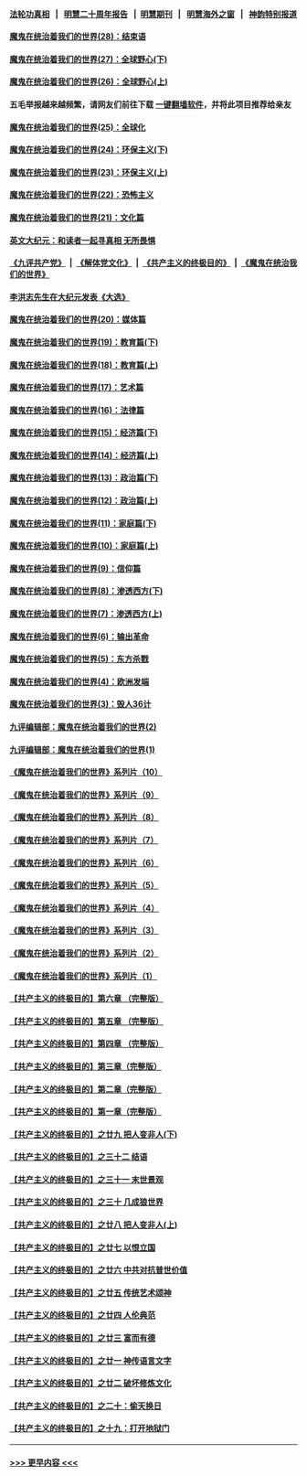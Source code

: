 #### [法轮功真相](https://github.com/gfw-breaker/truth/blob/master/README.md?t=0) &nbsp;&nbsp;|&nbsp;&nbsp; [明慧二十周年报告](https://github.com/gfw-breaker/mh-reports/blob/master/README.md?t=0) &nbsp;&nbsp;|&nbsp;&nbsp;[明慧期刊](https://github.com/gfw-breaker/mh-qikan) &nbsp;&nbsp;|&nbsp;&nbsp; [明慧海外之窗](https://github.com/gfw-breaker/mh-news/blob/master/README.md?t=0) &nbsp;&nbsp;|&nbsp;&nbsp; [神韵特别报道](https://github.com/gfw-breaker/mh-news/blob/master/shenyun.md?t=0)
#### [魔鬼在统治着我们的世界(28)：结束语](../pages/nsc422/n10936246.md?t=07081651) 
#### [魔鬼在统治着我们的世界(27)：全球野心(下)](../pages/nsc422/n10928319.md?t=07081651) 
#### [魔鬼在统治着我们的世界(26)：全球野心(上)](../pages/nsc422/n10900318.md?t=07081651) 
#### 五毛举报越来越频繁，请网友们前往下载 [一键翻墙软件](https://github.com/gfw-breaker/ssr-accounts)，并将此项目推荐给亲友
#### [魔鬼在统治着我们的世界(25)：全球化](../pages/nsc422/n10788205.md?t=07081651) 
#### [魔鬼在统治着我们的世界(24)：环保主义(下)](../pages/nsc422/n10695307.md?t=07081651) 
#### [魔鬼在统治着我们的世界(23)：环保主义(上)](../pages/nsc422/n10688613.md?t=07081651) 
#### [魔鬼在统治着我们的世界(22)：恐怖主义](../pages/nsc422/n10614727.md?t=07081651) 
#### [魔鬼在统治着我们的世界(21)：文化篇](../pages/nsc422/n10597706.md?t=07081651) 
#### [英文大纪元：和读者一起寻真相 无所畏惧](../pages/nsc422/n12542027.md?t=07081651) 
#### [《九评共产党》](https://github.com/begood0513/9ping.md/blob/master/README.md) &nbsp;|&nbsp; [《解体党文化》](../../../../jtdwh.md/blob/master/README.md)  &nbsp;|&nbsp; [《共产主义的终极目的》](../../../../gczydzjmd.md/blob/master/README.md) &nbsp;|&nbsp; [《魔鬼在统治我们的世界》](../../../../mgztzwmdsj.md/blob/master/README.md) 
#### [李洪志先生在大纪元发表《大选》](../pages/nsc422/n12534746.md?t=07081651) 
#### [魔鬼在统治着我们的世界(20)：媒体篇](../pages/nsc422/n10586579.md?t=07081651) 
#### [魔鬼在统治着我们的世界(19)：教育篇(下)](../pages/nsc422/n10564808.md?t=07081651) 
#### [魔鬼在统治着我们的世界(18)：教育篇(上)](../pages/nsc422/n10526970.md?t=07081651) 
#### [魔鬼在统治着我们的世界(17)：艺术篇](../pages/nsc422/n10499093.md?t=07081651) 
#### [魔鬼在统治着我们的世界(16)：法律篇](../pages/nsc422/n10485969.md?t=07081651) 
#### [魔鬼在统治着我们的世界(15)：经济篇(下)](../pages/nsc422/n10469975.md?t=07081651) 
#### [魔鬼在统治着我们的世界(14)：经济篇(上)](../pages/nsc422/n10457370.md?t=07081651) 
#### [魔鬼在统治着我们的世界(13)：政治篇(下)](../pages/nsc422/n10448270.md?t=07081651) 
#### [魔鬼在统治着我们的世界(12)：政治篇(上)](../pages/nsc422/n10444576.md?t=07081651) 
#### [魔鬼在统治着我们的世界(11)：家庭篇(下)](../pages/nsc422/n10440961.md?t=07081651) 
#### [魔鬼在统治着我们的世界(10)：家庭篇(上)](../pages/nsc422/n10435448.md?t=07081651) 
#### [魔鬼在统治着我们的世界(9)：信仰篇](../pages/nsc422/n10432159.md?t=07081651) 
#### [魔鬼在统治着我们的世界(8)：渗透西方(下)](../pages/nsc422/n10429603.md?t=07081651) 
#### [魔鬼在统治着我们的世界(7)：渗透西方(上)](../pages/nsc422/n10426013.md?t=07081651) 
#### [魔鬼在统治着我们的世界(6)：输出革命](../pages/nsc422/n10421536.md?t=07081651) 
#### [魔鬼在统治着我们的世界(5)：东方杀戮](../pages/nsc422/n10417707.md?t=07081651) 
#### [魔鬼在统治着我们的世界(4)：欧洲发端](../pages/nsc422/n10414890.md?t=07081651) 
#### [魔鬼在统治着我们的世界(3)：毁人36计](../pages/nsc422/n10411583.md?t=07081651) 
#### [九评编辑部：魔鬼在统治着我们的世界(2)](../pages/nsc422/n10410036.md?t=07081651) 
#### [九评编辑部：魔鬼在统治着我们的世界(1)](../pages/nsc422/n10406825.md?t=07081651) 
#### [《魔鬼在统治着我们的世界》系列片（10）](../pages/nsc422/n12292670.md?t=07081651) 
#### [《魔鬼在统治着我们的世界》系列片（9）](../pages/nsc422/n12290859.md?t=07081651) 
#### [《魔鬼在统治着我们的世界》系列片（8）](../pages/nsc422/n12287445.md?t=07081651) 
#### [《魔鬼在统治着我们的世界》系列片（7）](../pages/nsc422/n12283425.md?t=07081651) 
#### [《魔鬼在统治着我们的世界》系列片（6）](../pages/nsc422/n12282314.md?t=07081651) 
#### [《魔鬼在统治着我们的世界》系列片（5）](../pages/nsc422/n12281419.md?t=07081651) 
#### [《魔鬼在统治着我们的世界》系列片（4）](../pages/nsc422/n12274024.md?t=07081651) 
#### [《魔鬼在统治着我们的世界》系列片（3）](../pages/nsc422/n12271322.md?t=07081651) 
#### [《魔鬼在统治着我们的世界》系列片（2）](../pages/nsc422/n12269049.md?t=07081651) 
#### [《魔鬼在统治着我们的世界》系列片（1）](../pages/nsc422/n12267575.md?t=07081651) 
#### [【共产主义的终极目的】第六章 （完整版）](../pages/nsc422/n11428913.md?t=07081651) 
#### [【共产主义的终极目的】第五章 （完整版）](../pages/nsc422/n11428912.md?t=07081651) 
#### [【共产主义的终极目的】第四章 （完整版）](../pages/nsc422/n11428907.md?t=07081651) 
#### [【共产主义的终极目的】第三章（完整版）](../pages/nsc422/n11428848.md?t=07081651) 
#### [【共产主义的终极目的】第二章（完整版）](../pages/nsc422/n11428831.md?t=07081651) 
#### [【共产主义的终极目的】第一章（完整版）](../pages/nsc422/n11417651.md?t=07081651) 
#### [【共产主义的终极目的】之廿九 把人变非人(下)](../pages/nsc422/n11344140.md?t=07081651) 
#### [【共产主义的终极目的】之三十二 结语](../pages/nsc422/n11360535.md?t=07081651) 
#### [【共产主义的终极目的】之三十一 末世景观](../pages/nsc422/n11351129.md?t=07081651) 
#### [【共产主义的终极目的】之三十 几成狼世界](../pages/nsc422/n11348280.md?t=07081651) 
#### [【共产主义的终极目的】之廿八 把人变非人(上)](../pages/nsc422/n11340492.md?t=07081651) 
#### [【共产主义的终极目的】之廿七 以恨立国](../pages/nsc422/n11336944.md?t=07081651) 
#### [【共产主义的终极目的】之廿六 中共对抗普世价值](../pages/nsc422/n11324785.md?t=07081651) 
#### [【共产主义的终极目的】之廿五 传统艺术颂神](../pages/nsc422/n11296396.md?t=07081651) 
#### [【共产主义的终极目的】之廿四 人伦典范](../pages/nsc422/n11296397.md?t=07081651) 
#### [【共产主义的终极目的】之廿三 富而有德](../pages/nsc422/n11283598.md?t=07081651) 
#### [【共产主义的终极目的】之廿一 神传语言文字](../pages/nsc422/n11263265.md?t=07081651) 
#### [【共产主义的终极目的】之廿二 破坏修炼文化](../pages/nsc422/n11245728.md?t=07081651) 
#### [【共产主义的终极目的】之二十：偷天换日](../pages/nsc422/n11238846.md?t=07081651) 
#### [【共产主义的终极目的】之十九：打开地狱门](../pages/nsc422/n11206376.md?t=07081651) 

----
#### [ >>> 更早内容 <<< ](../indexes/nsc422-earlier.md)
